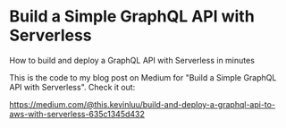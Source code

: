 # Build a Simple GraphQL API with Serverless
How to build and deploy a GraphQL API with Serverless in minutes

This is the code to my blog post on Medium for "Build a Simple GraphQL API with Serverless". Check it out: 

https://medium.com/@this.kevinluu/build-and-deploy-a-graphql-api-to-aws-with-serverless-635c1345d432
